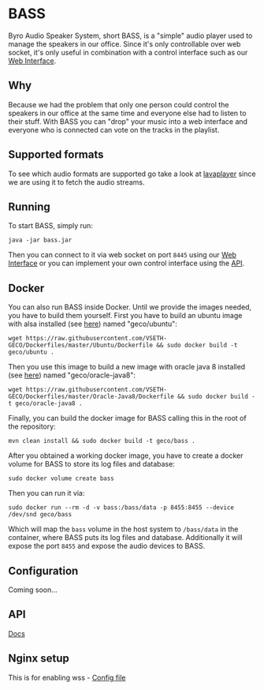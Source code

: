 # BASS
Byro Audio Speaker System, short BASS, is a "simple" audio player used to manage the speakers in our office.
Since it's only controllable over web socket, it's only useful in combination with a control interface such as our [Web Interface](https://github.com/VSETH-GECO/BASSctrl).

## Why
Because we had the problem that only one person could control the speakers in our office at the same time and everyone else had to listen to their stuff.
With BASS you can "drop" your music into a web interface and everyone who is connected can vote on the tracks in the playlist.

## Supported formats
To see which audio formats are supported go take a look at [lavaplayer](https://github.com/sedmelluq/lavaplayer#supported-formats) since we are using it to fetch the audio streams.

## Running
To start BASS, simply run:
```
java -jar bass.jar
```
Then you can connect to it via web socket on port `8445` using our [Web Interface](https://github.com/VSETH-GECO/BASSctrl)
or you can implement your own control interface using the [API](/API-Docs.md).

## Docker
You can also run BASS inside Docker. Until we provide the images needed, you have to build them yourself. First you have to build an ubuntu image with alsa installed (see [here]()) named "geco/ubuntu":
```
wget https://raw.githubusercontent.com/VSETH-GECO/Dockerfiles/master/Ubuntu/Dockerfile && sudo docker build -t geco/ubuntu .
```
 
Then you use this image to build a new image with oracle java 8 installed (see [here]()) named "geco/oracle-java8":
```
wget https://raw.githubusercontent.com/VSETH-GECO/Dockerfiles/master/Oracle-Java8/Dockerfile && sudo docker build -t geco/oracle-java8 .
```

Finally, you can build the docker image for BASS calling this in the root of the repository:
```
mvn clean install && sudo docker build -t geco/bass .
```

After you obtained a working docker image, you have to create a docker volume for BASS to store its log files and database:
```
sudo docker volume create bass
```

Then you can run it via:
```
sudo docker run --rm -d -v bass:/bass/data -p 8455:8455 --device /dev/snd geco/bass
```
Which will map the `bass` volume in the host system to `/bass/data` in the container, where BASS puts its log files and database. Additionally it will expose the port `8455` and expose the audio devices to BASS.
## Configuration
Coming soon...

## API
[Docs](/API-Docs.md)

## Nginx setup
This is for enabling wss - [Config file](/nginx.conf)
